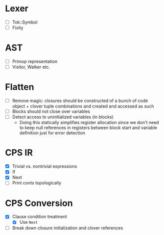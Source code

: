 # Lexer

* [ ] Tok::Symbol
* [ ] Fixity

# AST

* [ ] Primop representation
* [ ] Visitor, Walker etc.

# Flatten

* [ ] Remove magic: closures should be constructed of a bunch of code object +
      clover tuple combinations and created and accessed as such
* [ ] Blocks should not close over variables
* [ ] Detect access to uninitialized variables (in blocks)
    - Doing this statically simplifies register allocation since we don't need
      to keep null references in registers between block start and variable
      definition just for error detection

# CPS IR

* [x] Trivial vs. nontrivial expressions
* [x] If
* [x] Next
* [ ] Print conts topologically

# CPS Conversion

* [x] Clause condition treatment
    - [x] Use `Next`
* [ ] Break down closure initialization and clover references
